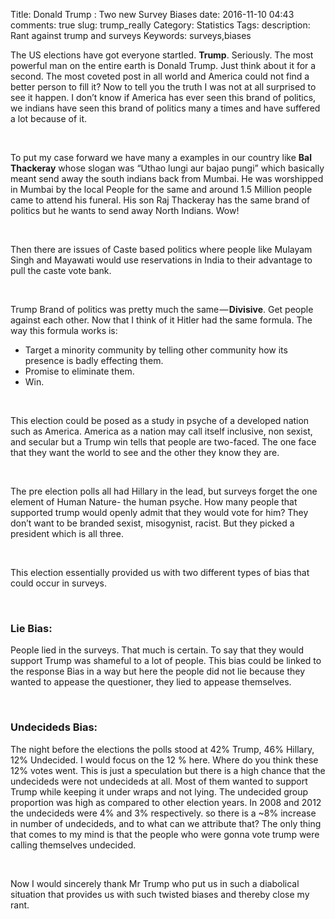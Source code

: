 Title: Donald Trump : Two new Survey Biases
date:  2016-11-10 04:43
comments: true
slug: trump_really
Category: Statistics
Tags:
description: Rant against trump and surveys
Keywords: surveys,biases

The US elections have got everyone startled. **Trump**. Seriously. The most powerful man on the entire earth is Donald Trump. Just think about it for a second. The most coveted post in all world and America could not find a better person to fill it? Now to tell you the truth I was not at all surprised to see it happen. I don’t know if America has ever seen this brand of politics, we indians have seen this brand of politics many a times and have suffered a lot because of it.

<br>

To put my case forward we have many a examples in our country like **Bal Thackeray** whose slogan was “Uthao lungi aur bajao pungi” which basically meant send away the south indians back from Mumbai. He was worshipped in Mumbai by the local People for the same and around 1.5 Million people came to attend his funeral. His son Raj Thackeray has the same brand of politics but he wants to send away North Indians. Wow!

<br>

Then there are issues of Caste based politics where people like Mulayam Singh and Mayawati would use reservations in India to their advantage to pull the caste vote bank.

<br>

Trump Brand of politics was pretty much the same — **Divisive**. Get people against each other. Now that I think of it Hitler had the same formula.
The way this formula works is:

- Target a minority community by telling other community how its presence is badly effecting them.
- Promise to eliminate them.
- Win.

<br>

This election could be posed as a study in psyche of a developed nation such as America. America as a nation may call itself inclusive, non sexist, and secular but a Trump win tells that people are two-faced. The one face that they want the world to see and the other they know they are.

<br>

The pre election polls all had Hillary in the lead, but surveys forget the one element of Human Nature- the human psyche. How many people that supported trump would openly admit that they would vote for him? They don’t want to be branded sexist, misogynist, racist. But they picked a president which is all three.

<br>

This election essentially provided us with two different types of bias that could occur in surveys.

<br>

<script src="//z-na.amazon-adsystem.com/widgets/onejs?MarketPlace=US&adInstanceId=c4ca54df-6d53-4362-92c0-13cb9977639e"></script>

### Lie Bias:
 People lied in the surveys. That much is certain. To say that they would support Trump was shameful to a lot of people. This bias could be linked to the response Bias in a way but here the people did not lie because they wanted to appease the questioner, they lied to appease themselves.

<br>

### Undecideds Bias:
 The night before the elections the polls stood at 42% Trump, 46% Hillary, 12% Undecided. I would focus on the 12 % here. Where do you think these 12% votes went. This is just a speculation but there is a high chance that the undecideds were not undecideds at all. Most of them wanted to support Trump while keeping it under wraps and not lying. The undecided group proportion was high as compared to other election years. In 2008 and 2012 the undecideds were 4% and 3% respectively. so there is a ~8% increase in number of undecideds, and to what can we attribute that? The only thing that comes to my mind is that the people who were gonna vote trump were calling themselves undecided.

<br>

Now I would sincerely thank Mr Trump who put us in such a diabolical situation that provides us with such twisted biases and thereby close my rant.

